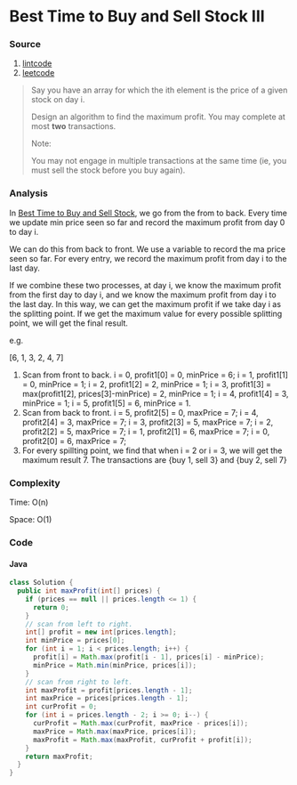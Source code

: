 # Best Time to Buy and Sell Stock III
### Source
1. [lintcode](http://www.lintcode.com/en/problem/best-time-to-buy-and-sell-stock-iii/)
2. [leetcode](https://leetcode.com/problems/best-time-to-buy-and-sell-stock-iii/)

> Say you have an array for which the ith element is the price of a given stock on day i.
>
> Design an algorithm to find the maximum profit. You may complete at most **two** transactions.
>
> Note:
> 
> You may not engage in multiple transactions at the same time (ie, you must sell the stock before you buy again).

### Analysis
In [Best Time to Buy and Sell Stock](best_time_to_buy_and_sell_stock.md), we go from the from to back. Every time we update min price seen so far and record the maximum profit from day 0 to day i. 

We can do this from back to front. We use a variable to record the ma price seen so far. For every entry, we record the maximum profit from day i to the last day. 

If we combine these two processes, at day i, we know the maximum profit from the first day to day i, and we know the maximum profit from day i to the last day. In this way, we can get the maximum profit if we take day i as the splitting point. If we get the maximum value for every possible splitting point, we will get the final result. 

e.g.

[6, 1, 3, 2, 4, 7]

1. Scan from front to back. i = 0, profit1[0] = 0, minPrice = 6; i = 1, profit1[1] = 0, minPrice = 1; i = 2, profit1[2] = 2, minPrice = 1; i = 3, profit1[3] = max(profit1[2], prices[3]-minPrice) = 2, minPrice = 1; i = 4, profit1[4] = 3, minPrice = 1; i = 5, profit1[5] = 6, minPrice = 1.
2. Scan from back to front. i = 5, profit2[5] = 0, maxPrice = 7; i = 4, profit2[4] = 3, maxPrice = 7; i = 3, profit2[3] = 5, maxPrice = 7; i = 2, profit2[2] = 5, maxPrice = 7; i = 1, profit2[1] = 6, maxPrice = 7; i = 0, profit2[0] = 6, maxPrice = 7;
3. For every spillting point, we find that when i = 2 or i = 3, we will get the maximum result 7. The transactions are {buy 1, sell 3} and {buy 2, sell 7} 

### Complexity
Time: O(n)

Space: O(1)

### Code
#### Java
```java
class Solution {
  public int maxProfit(int[] prices) {
    if (prices == null || prices.length <= 1) {
      return 0;
    }
    // scan from left to right.
    int[] profit = new int[prices.length];
    int minPrice = prices[0];
    for (int i = 1; i < prices.length; i++) {
      profit[i] = Math.max(profit[i - 1], prices[i] - minPrice);
      minPrice = Math.min(minPrice, prices[i]);
    }
    // scan from right to left.
    int maxProfit = profit[prices.length - 1];
    int maxPrice = prices[prices.length - 1];
    int curProfit = 0;
    for (int i = prices.length - 2; i >= 0; i--) {
      curProfit = Math.max(curProfit, maxPrice - prices[i]);
      maxPrice = Math.max(maxPrice, prices[i]);
      maxProfit = Math.max(maxProfit, curProfit + profit[i]);
    }
    return maxProfit;
  }
}
```
